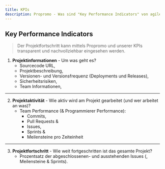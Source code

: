 ```yaml
---
title: KPIs
description: Propromo - Was sind "Key Performance Indicators" von agilen SCRUM-Projekten?
---
```


## Key Performance Indicators

> Der Projektfortschritt kann mittels Propromo und unserer KPIs transparent und nachvollziehbar eingesehen werden.

1. **Projektinformationen** - Um was geht es?
   * Sourcecode URL,
   * Projektbeschreibung,
   * Versionen- und Versionsfrequenz (Deployments und Releases),
   * Sicherheitsrisiken,
   * Team Informationen,

---

2. **Projektaktivität** - Wie aktiv wird am Projekt gearbeitet (und wer arbeitet an was)?
   * Team Performance (& Programmierer Performance):
     * Commits,
     * Pull Requests &
     * Issues,
     * Sprints &
     * Meilensteine pro Zeiteinheit

---

3. **Projektfortschritt** - Wie weit fortgeschritten ist das gesamte Projekt?
   * Prozentsatz der abgeschlossenen- und ausstehenden Issues (, Meilensteine & Sprints).
